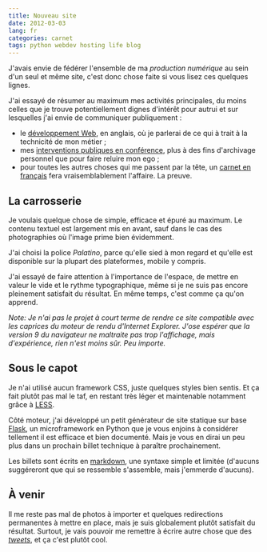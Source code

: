 ```yaml
---
title: Nouveau site
date: 2012-03-03
lang: fr
categories: carnet
tags: python webdev hosting life blog
---
```


J'avais envie de fédérer l'ensemble de ma *production numérique* au sein d'un seul et même site, c'est donc chose faite si vous lisez ces quelques lignes.

J'ai essayé de résumer au maximum mes activités principales, du moins celles que je trouve potentiellement dignes d'intérêt pour autrui et sur lesquelles j'ai envie de communiquer publiquement&nbsp;:

* le [développement Web](/code), en anglais, où je parlerai de ce qui à trait à la technicité de mon métier&nbsp;;
* mes [interventions publiques en conférence](/talks), plus à des fins d'archivage personnel que pour faire reluire mon ego&nbsp;;
* pour toutes les autres choses qui me passent par la tête, un [carnet en français](/carnet) fera vraisemblablement l'affaire. La preuve.

## La carrosserie

Je voulais quelque chose de simple, efficace et épuré au maximum. Le contenu textuel est largement mis en avant, sauf dans le cas des photographies où l'image prime bien évidemment.

J'ai choisi la police *Palatino*, parce qu'elle sied à mon regard et qu'elle est disponible sur la plupart des plateformes, mobile y compris.

J'ai essayé de faire attention à l'importance de l'espace, de mettre en valeur le vide et le rythme typographique, même si je ne suis pas encore pleinement satisfait du résultat. En même temps, c'est comme ça qu'on apprend.

_Note: Je n'ai pas le projet à court terme de rendre ce site compatible avec les caprices du moteur de rendu d'Internet Explorer. J'ose espérer que la version 9 du navigateur ne maltraite pas trop l'affichage, mais d'expérience, rien n'est moins sûr. Peu importe._

## Sous le capot

Je n'ai utilisé aucun framework CSS, juste quelques styles bien sentis. Et ça fait plutôt pas mal le taf, en restant très léger et maintenable notamment grâce à [LESS](http://lesscss.org/).

Côté moteur, j'ai développé un petit générateur de site statique sur base [Flask](http://flask.pocoo.org/), un microframework en Python que je vous enjoins à considérer tellement il est efficace et bien documenté. Mais je vous en dirai un peu plus dans un prochain billet technique à paraître prochainement.

Les billets sont écrits en [markdown](http://daringfireball.net/projects/markdown), une syntaxe simple et limitée (d'aucuns suggéreront que qui se ressemble s'assemble, mais j'emmerde d'aucuns).

## À venir

Il me reste pas mal de photos à importer et quelques redirections permanentes à mettre en place, mais je suis globalement plutôt satisfait du résultat. Surtout, je vais pouvoir me remettre à écrire autre chose que des [*tweets*](https://twitter.com/n1k0), et ça c'est plutôt cool.
